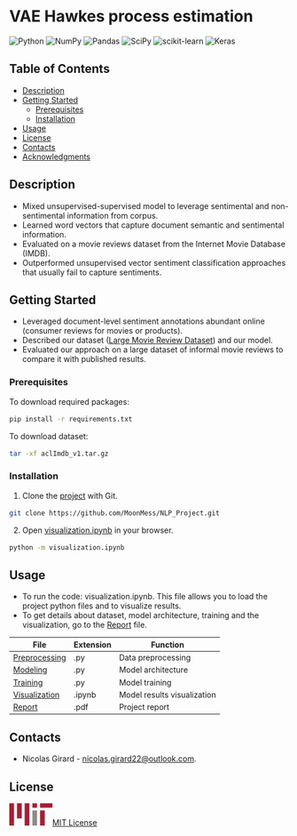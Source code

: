 # VAE Hawkes process estimation

![Python](https://img.shields.io/badge/python-3670A0?style=for-the-badge&logo=python&logoColor=ffdd54) ![NumPy](https://img.shields.io/badge/numpy-%23013243.svg?style=for-the-badge&logo=numpy&logoColor=white) ![Pandas](https://img.shields.io/badge/pandas-%23150458.svg?style=for-the-badge&logo=pandas&logoColor=white) ![SciPy](https://img.shields.io/badge/SciPy-%230C55A5.svg?style=for-the-badge&logo=scipy&logoColor=%white) ![scikit-learn](https://img.shields.io/badge/scikit--learn-%23F7931E.svg?style=for-the-badge&logo=scikit-learn&logoColor=white) ![Keras](https://img.shields.io/badge/Keras-%23D00000.svg?style=for-the-badge&logo=Keras&logoColor=white)

<!--- Results illustration here --->

## Table of Contents

- [Description](#description)
- [Getting Started](#getting-started)
  - [Prerequisites](#prerequisites)
  - [Installation](#installation)
- [Usage](#usage)
- [License](#license)
- [Contacts](#contacts)
- [Acknowledgments](#Acknowledgments)

## Description

* Mixed unsupervised-supervised model to leverage sentimental and non-sentimental information from corpus. 
* Learned word vectors that capture document semantic and sentimental information. 
* Evaluated on a movie reviews dataset from the Internet Movie Database (IMDB). 
* Outperformed unsupervised vector sentiment classification approaches that usually fail to capture sentiments.

<!--- Project features here --->

## Getting Started

* Leveraged document-level sentiment annotations abundant online (consumer reviews for movies or products). 
* Described our dataset ([Large Movie Review Dataset](https://ai.stanford.edu/~amaas/data/sentiment/)) and our model. 
* Evaluated our approach on a large dataset of informal movie reviews to compare it with published results.

### Prerequisites

To download required packages:

```sh
pip install -r requirements.txt
```

To download dataset:

```sh
tar -xf aclImdb_v1.tar.gz
```

### Installation

1. Clone the [project](https://github.com/MoonMess/NLP_Project.git) with Git.

```sh
git clone https://github.com/MoonMess/NLP_Project.git
```
2. Open [visualization.ipynb](https://github.com/MoonMess/NLP_Project/blob/main/visualization.ipynb) in your browser.

```sh
python -m visualization.ipynb
```
## Usage

* To run the code: visualization.ipynb. This file allows you to load the project python files and to visualize results.
* To get details about dataset, model architecture, training and the visualization, go to the [Report](https://github.com/MoonMess/NLP_Project/blob/main/report.pdf) file.

|                                         File                                           |               Extension               |               Function                |
| -------------------------------------------------------------------------------------- | ------------------------------------- | ------------------------------------- |
| [Preprocessing](https://github.com/MoonMess/NLP_Project/blob/main/preprocessing.py)    | .py                                   | Data preprocessing                    |
| [Modeling](https://github.com/MoonMess/NLP_Project/blob/main/model.py)                 | .py                                   | Model architecture                    |
| [Training](https://github.com/MoonMess/NLP_Project/blob/main/train.py)                 | .py                                   | Model training                        |
| [Visualization](https://github.com/MoonMess/NLP_Project/blob/main/visualization.ipynb) | .ipynb                                | Model results visualization           |
| [Report](https://github.com/MoonMess/NLP_Project/blob/main/report.pdf)                 | .pdf                                  | Project report                        |


## Contacts

* Nicolas Girard - nicolas.girard22@outlook.com.

## License

<a href="https://choosealicense.com/licenses/mit/"><img src="https://raw.githubusercontent.com/johnturner4004/readme-generator/master/src/components/assets/images/mit.svg" height=40 />MIT License</a>
